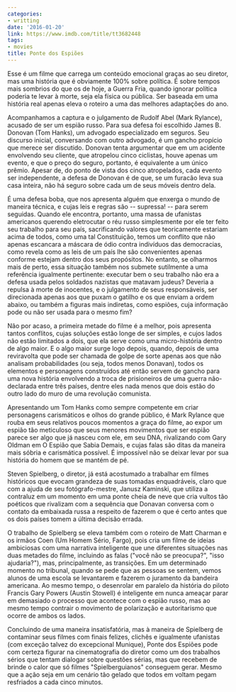 ```yaml
---
categories:
- writting
date: '2016-01-20'
link: https://www.imdb.com/title/tt3682448
tags:
- movies
title: Ponte dos Espiões
---
```


Esse é um filme que carrega um conteúdo emocional graças ao seu diretor, mas uma história que é obviamente 100% sobre política. É sobre tempos mais sombrios do que os de hoje, a Guerra Fria, quando ignorar política poderia te levar à morte, seja ela física ou pública. Ser baseada em uma história real apenas eleva o roteiro a uma das melhores adaptações do ano.

Acompanhamos a captura e o julgamento de Rudolf Abel (Mark Rylance), acusado de ser um espião russo. Para sua defesa foi escolhido James B. Donovan (Tom Hanks), um advogado especializado em seguros. Seu discurso inicial, conversando com outro advogado, é um gancho propício que merece ser discutido. Donovan tenta argumentar que em um acidente envolvendo seu cliente, que atropelou cinco ciclistas, houve apenas um evento, e que o preço do seguro, portanto, é equivalente a um único prêmio. Apesar de, do ponto de vista dos cinco atropelados, cada evento ser independente, a defesa de Donovan é de que, se um furacão leva sua casa inteira, não há seguro sobre cada um de seus móveis dentro dela.

É uma defesa boba, que nos apresenta alguém que enxerga o mundo de maneira técnica, e cujas leis e regras são -- supressa! -- para serem seguidas. Quando ele encontra, portanto, uma massa de ufanistas americanos querendo eletrocutar o réu russo simplesmente por ele ter feito seu trabalho para seu país, sacrificando valores que teoricamente estariam acima de todos, como uma tal Constituição, temos um conflito que não apenas escancara a máscara de ódio contra indivíduos das democracias, como revela como as leis de um país lhe são convenientes apenas conforme estejam dentro dos seus propósitos. No entanto, se olharmos mais de perto, essa situação também nos submete sutilmente a uma referência igualmente pertinente: executar bem o seu trabalho não era a defesa usada pelos soldados nazistas que matavam judeus? Deveria a repulsa à morte de inocentes, e o julgamento de seus responsáveis, ser direcionada apenas aos que puxam o gatilho e os que enviam a ordem abaixo, ou também a figuras mais indiretas, como espiões, cuja informação pode ou não ser usada para o mesmo fim?

Não por acaso, a primeira metade do filme é a melhor, pois apresenta tantos conflitos, cujas soluções estão longe de ser simples, e cujos lados não estão limitados a dois, que ela serve como uma micro-história dentro de algo maior. E o algo maior surge logo depois, quando, depois de uma reviravolta que pode ser chamada de golpe de sorte apenas aos que não analisam probabilidades (ou seja, todos menos Donavan), todos os elementos e personagens construídos até então servem de gancho para uma nova história envolvendo a troca de prisioneiros de uma guerra não-declarada entre três países, dentre eles nada menos que dois estão do outro lado do muro de uma revolução comunista.

Apresentando um Tom Hanks como sempre competente em criar personagens carismáticos e olhos do grande público, é Mark Rylance que rouba em seus relativos poucos momentos a graça do filme, ao expor um espião tão meticuloso que seus menores movimentos que ser espião parece ser algo que já nasceu com ele, em seu DNA, rivalizando com Gary Oldman em O Espião que Sabia Demais, e cujas falas são ditas da maneira mais sóbria e carismática possível. É impossível não se deixar levar por sua história do homem que se mantém de pé.

Steven Spielberg, o diretor, já está acostumado a trabalhar em filmes históricos que evocam grandeza de suas tomadas enquadráveis, claro que com a ajuda de seu fotógrafo-mestre, Janusz Kaminski, que utiliza a contraluz em um momento em uma ponte cheia de neve que cria vultos tão poéticos que rivalizam com a sequência que Donavan conversa com o contato da embaixada russa a respeito de fazerem o que é certo antes que os dois países tomem a última decisão errada.

O trabalho de Spielberg se eleva também com o roteiro de Matt Charman e os irmãos Coen (Um Homem Sério, Fargo), pois cria um filme de ideias ambiciosas com uma narrativa inteligente que une diferentes situações nas duas metades do filme, incluindo as falas ("você não se preocupa?", "isso ajudaria?"), mas, principalmente, as transições. Em um determinado momento no tribunal, quando se pede que as pessoas se sentem, vemos alunos de uma escola se levantarem e fazerem o juramento da bandeira americana. Ao mesmo tempo, o desenrolar em paralelo da história do piloto Francis Gary Powers (Austin Stowell) é inteligente em nunca ameaçar parar em demasiado o processo que acontece com o espião russo, mas ao mesmo tempo contrair o movimento de polarização e autoritarismo que ocorre de ambos os lados.

Concluindo de uma maneira insatisfatória, mas à maneira de Spielberg de contaminar seus filmes com finais felizes, clichês e igualmente ufanistas (com exceção talvez do excepcional Munique), Ponte dos Espiões pode com certeza figurar na cinematografia do diretor como um dos trabalhos sérios que tentam dialogar sobre questões sérias, mas que recebem de brinde o calor que só filmes "Spielberguianos" conseguem gerar. Mesmo que a ação seja em um cenário tão gelado que todos em voltam pegam resfriados a cada cinco minutos.